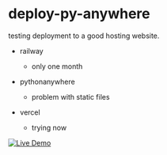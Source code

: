 # deploy-py-anywhere

testing deployment to a good hosting website.

- railway
    - only one month 

- pythonanywhere
    - problem with static files

- vercel
    - trying now

 [![Live Demo](https://img.shields.io/badge/Live-Demo-brightgreen)](https://timesheet-xlsx-to-ics.vercel.app/)